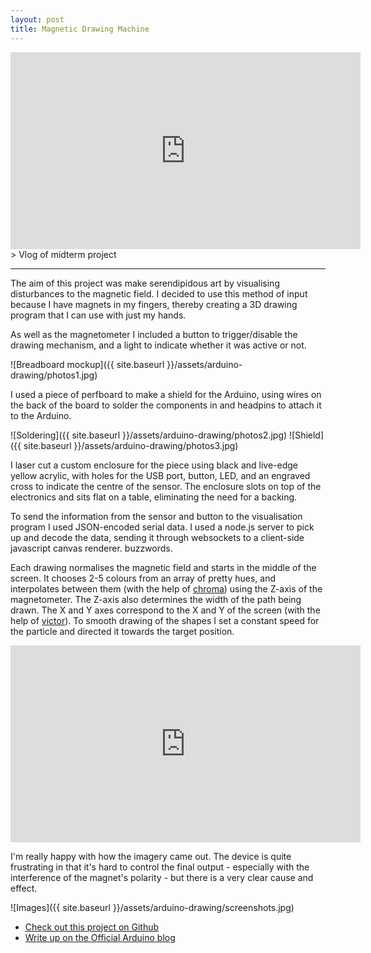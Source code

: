 ```yaml
---
layout: post
title: Magnetic Drawing Machine
---
```


<div class="post__video"><iframe width="560" height="315" src="https://www.youtube.com/embed/mcMRlsAaGAs?showinfo=0" frameborder="0" allowfullscreen></iframe></div>
> Vlog of midterm project

---

The aim of this project was make serendipidous art by visualising disturbances to the magnetic field. I decided to use this method of input because I have magnets in my fingers, thereby creating a 3D drawing program that I can use with just my hands.

As well as the magnetometer I included a button to trigger/disable the drawing mechanism, and a light to indicate whether it was active or not.

![Breadboard mockup]({{ site.baseurl }}/assets/arduino-drawing/photos1.jpg)

I used a piece of perfboard to make a shield for the Arduino, using wires on the back of the board to solder the components in and headpins to attach it to the Arduino.

<span class="post__two-col">
![Soldering]({{ site.baseurl }}/assets/arduino-drawing/photos2.jpg)
![Shield]({{ site.baseurl }}/assets/arduino-drawing/photos3.jpg)
</span>

I laser cut a custom enclosure for the piece using black and live-edge yellow acrylic, with holes for the USB port, button, LED, and an engraved cross to indicate the centre of the sensor. The enclosure slots on top of the electronics and sits flat on a table, eliminating the need for a backing.

To send the information from the sensor and button to the visualisation program I used JSON-encoded serial data. I used a node.js server to pick up and decode the data, sending it through websockets to a client-side javascript canvas renderer. buzzwords.

Each drawing normalises the magnetic field and starts in the middle of the screen. It chooses 2-5 colours from an array of pretty hues, and interpolates between them (with the help of [chroma](https://github.com/gka/chroma.js/)) using the Z-axis of the magnetometer. The Z-axis also determines the width of the path being drawn. The X and Y axes correspond to the X and Y of the screen (with the help of [victor](https://github.com/maxkueng/victor/)). To smooth drawing of the shapes I set a constant speed for the particle and directed it towards the target position.

<div class="post__video"><iframe width="560" height="315" src="https://www.youtube.com/embed/oeN270w83Cw?showinfo=0" frameborder="0" allowfullscreen></iframe></div>

I'm really happy with how the imagery came out. The device is quite frustrating in that it's hard to control the final output - especially with the interference of the magnet's polarity - but there is a very clear cause and effect.

![Images]({{ site.baseurl }}/assets/arduino-drawing/screenshots.jpg)

- [Check out this project on Github](http://github.com/pouretrebelle/arduino-drawing)
- [Write up on the Official Arduino blog](https://blog.arduino.cc/2017/03/21/build-an-arduino-powered-magnetic-drawing-machine/)
